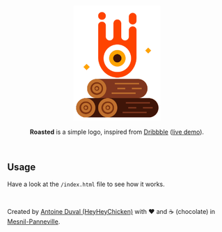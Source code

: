 <div align="center">
 
<img alt="logo" src="https://raw.githubusercontent.com/HeyHeyChicken/Roasted/main/resources/github-logo.gif" width="200">
<br/>

**Roasted** is a simple logo, inspired from [Dribbble](//dribbble.com/shots/5344139-Roasted-Vectober) ([live demo](//codepen.io/antoinecuffel/pen/YJqePv)).<br/>
</div>
<br/>

## Usage

Have a look at the <code>/index.html</code> file to see how it works.

<br>

Created by [Antoine Duval (HeyHeyChicken)](//antoine.cuffel.fr) with ❤ and ☕ (chocolate) in [Mesnil-Panneville](//en.wikipedia.org/wiki/Mesnil-Panneville).